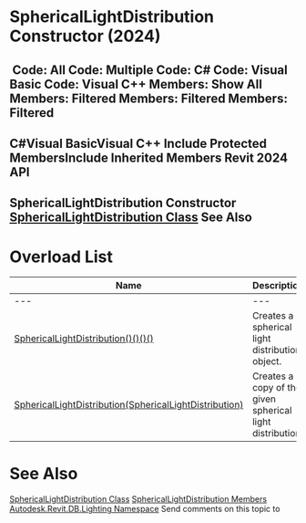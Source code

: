 # SphericalLightDistribution Constructor (2024)

﻿
 Code: All Code: Multiple Code: C# Code: Visual Basic Code: Visual C++  Members: Show All Members: Filtered Members: Filtered Members: Filtered   
---  
C#Visual BasicVisual C++
Include Protected MembersInclude Inherited Members
Revit 2024 API  
---  
SphericalLightDistribution Constructor   
[SphericalLightDistribution Class](978d468b-4c4a-d439-3d87-bd79e211887d.md "SphericalLightDistribution Class") See Also  
---  
# Overload List
| Name | Description |
| --- | --- |
| --- | --- | --- |
| [SphericalLightDistribution()()()()](0c5861b7-d68e-cd4d-4dd6-d21a2fd9f428.md "SphericalLightDistribution Constructor") | Creates a spherical light distribution object. |
| [SphericalLightDistribution(SphericalLightDistribution)](f4c47d32-3cf2-0e83-6430-c90fdf1467d6.md "SphericalLightDistribution Constructor \(SphericalLightDistribution\)") | Creates a copy of the given spherical light distribution |

# See Also
[SphericalLightDistribution Class](978d468b-4c4a-d439-3d87-bd79e211887d.md "SphericalLightDistribution Class")
[SphericalLightDistribution Members](38f69ebd-5122-fcf3-2be2-e6205cf5bba0.md "SphericalLightDistribution Members")
[Autodesk.Revit.DB.Lighting Namespace](a6a04f07-7fd2-0a4e-12e7-01842ee6daaf.md "Autodesk.Revit.DB.Lighting Namespace")
Send comments on this topic to 